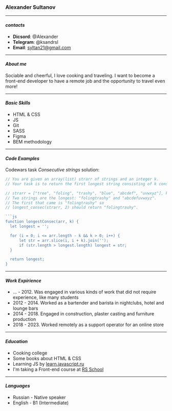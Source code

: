 ### Alexander Sultanov

---
#### *contacts*
- **Dicsord**: @Alexander
- **Telegram**: @ksandrsl
- **Email**: syltan21@gmail.com

---
#### *About me*
Sociable and cheerful, I love cooking and traveling. I want to become a front-end developer to have a remote job and the opportunity to travel even more!

---
#### *Basic Skills*
- HTML & CSS
- JS
- Git
- SASS
- Figma
- BEM methodology

---
#### *Code Examples*

Codewars task *Consecutive strings* solution:

```js
// You are given an array(list) strarr of strings and an integer k. 
// Your task is to return the first longest string consisting of k consecutive strings taken in the array.

// strarr = ["tree", "foling", "trashy", "blue", "abcdef", "uvwxyz"], k = 2
// Two strings are the longest: "folingtrashy" and "abcdefuvwxyz".
// The first that came is "folingtrashy" so 
// longest_consec(strarr, 2) should return "folingtrashy".

```js
function longestConsec(arr, k) {
  let longest = '';

  for (i = 0; i <= arr.length - k && k > 0; i++) {
      let str = arr.slice(i, i + k).join('');
      if (str.length > longest.length) longest = str;
  }

  return longest;
}
```

---
#### *Work Expirience*
- ... - 2012. Was engaged in various kinds of work that did not require experience, like many students
- 2012 - 2014. Worked as a bartender and barista in nightclubs, hotel and lounge bars
- 2014 - 2018. Engaged in construction, plaster casting and furniture production
- 2018 - 2023. Worked remotely as a support operator for an online store

---
#### *Education*
- Cooking college
- Some books about HTML & CSS
- Learning JS by [learn.javascript.ru](https://learn.javascript.ru/)
- I'm taking a Front-end course at [RS School](https://rs.school/)

---
#### *Languages*
- Russian - Native speaker
- English - B1 (Intermediate)
